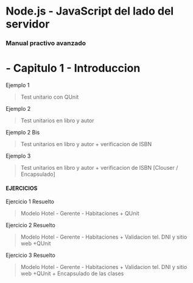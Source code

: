 # Node.js - JavaScript del lado del servidor

### Manual practivo avanzado

# - Capitulo 1 - Introduccion

Ejemplo 1

> Test unitario con QUnit

Ejemplo 2

> Test unitarios en libro y autor

Ejemplo 2 Bis

> Test unitarios en libro y autor + verificacion de ISBN

Ejemplo 3

> Test unitarios en libro y autor + verificacion de ISBN [Clouser / Encapsulado]

#### EJERCICIOS

Ejercicio 1 Resuelto

> Modelo Hotel - Gerente - Habitaciones + QUnit

Ejercicio 2 Resuelto

> Modelo Hotel - Gerente - Habitaciones + Validacion tel. DNI y sitio web +QUnit

Ejercicio 3 Resuelto

> Modelo Hotel - Gerente - Habitaciones + Validacion tel. DNI y sitio web +QUnit + Encapsulado de las clases
